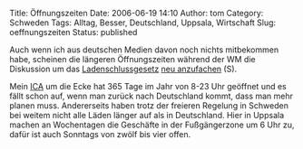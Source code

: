 Title: Öffnungszeiten
Date: 2006-06-19 14:10
Author: tom
Category: Schweden
Tags: Alltag, Besser, Deutschland, Uppsala, Wirtschaft
Slug: oeffnungszeiten
Status: published

Auch wenn ich aus deutschen Medien davon noch nichts mitbekommen habe,
scheinen die längeren Öffnungszeiten während der WM die Diskussion um
das
[Ladenschlussgesetz](http://de.wikipedia.org/wiki/Ladenschlussgesetz)
[neu anzufachen](http://www.sr.se/Ekot/artikel.asp?artikel=881886) (S).

Mein
[ICA](http://de.wikipedia.org/wiki/Ink%C3%B6pscentralernas_Aktiebolag)
um die Ecke hat 365 Tage im Jahr von 8-23 Uhr geöffnet und es fällt
schon auf, wenn man zurück nach Deutschland kommt, dass man mehr planen
muss. Andererseits haben trotz der freieren Regelung in Schweden bei
weitem nicht alle Läden länger auf als in Deutschland. Hier in Uppsala
machen an Wochentagen die Geschäfte in der Fußgängerzone um 6 Uhr zu,
dafür ist auch Sonntags von zwölf bis vier offen.

